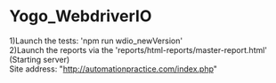 # Yogo_WebdriverIO
1)Launch the tests: 'npm run wdio_newVersion'<br />
2)Launch the reports via the 'reports/html-reports/master-report.html' (Starting server)<br />
Site address: "http://automationpractice.com/index.php"
